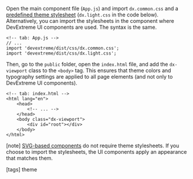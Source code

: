 Open the main component file (`App.js`) and import `dx.common.css` and a [predefined theme stylesheet](/concepts/60%20Themes%20and%20Styles/05%20Predefined%20Themes/00%20Predefined%20Themes.md '/Documentation/Guide/Themes_and_Styles/Predefined_Themes/') (`dx.light.css` in the code below). Alternatively, you can import the stylesheets in the component where DevExtreme UI components are used. The syntax is the same.

    <!-- tab: App.js -->
    // ...
    import 'devextreme/dist/css/dx.common.css';
    import 'devextreme/dist/css/dx.light.css';

Then, go to the `public` folder, open the `index.html` file, and add the `dx-viewport` class to the `<body>` tag. This ensures that theme colors and typography settings are applied to all page elements (and not only to DevExtreme UI components).

    <!-- tab: index.html -->
    <html lang="en">
        <head>
            <!-- ... -->
        </head>
        <body class="dx-viewport">
            <div id="root"></div>
        </body>
    </html>

[note] [SVG-based components](/concepts/60%20Themes%20and%20Styles/00%20HTML-%20and%20SVG-Based%20Widgets.md '/Documentation/Guide/Themes_and_Styles/HTML-_and_SVG-Based_Widgets/') do not require theme stylesheets. If you choose to import the stylesheets, the UI components apply an appearance that matches them.

[tags] theme
